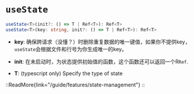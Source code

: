# `useState`

```ts
useState<T>(init?: () => T | Ref<T>): Ref<T>
useState<T>(key: string, init?: () => T | Ref<T>): Ref<T>
```

* **key**: 确保跨请求（没懂？）时删除重复数据的唯一键值，如果你不提供key，`useState`会根据文件和行号为你生成唯一的key。

* **init**: 在未启动时，为状态提供初始值的函数，这个函数还可以返回一个R`Ref`.
* **T**: (typescript only) Specify the type of state

::ReadMore{link="/guide/features/state-management"}
::
